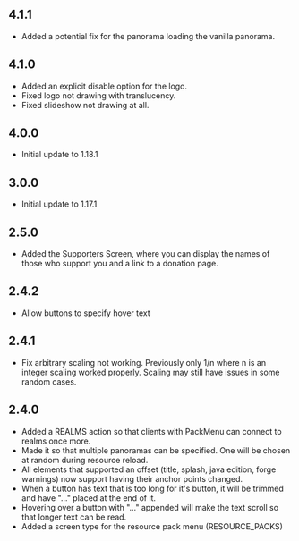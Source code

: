 ## 4.1.1
* Added a potential fix for the panorama loading the vanilla panorama.

## 4.1.0
* Added an explicit disable option for the logo.
* Fixed logo not drawing with translucency.
* Fixed slideshow not drawing at all.

## 4.0.0
* Initial update to 1.18.1

## 3.0.0
* Initial update to 1.17.1

## 2.5.0
* Added the Supporters Screen, where you can display the names of those who support you and a link to a donation page.

## 2.4.2
* Allow buttons to specify hover text

## 2.4.1
* Fix arbitrary scaling not working.  Previously only 1/n where n is an integer scaling worked properly.  Scaling may still have issues in some random cases.

## 2.4.0
* Added a REALMS action so that clients with PackMenu can connect to realms once more.
* Made it so that multiple panoramas can be specified.  One will be chosen at random during resource reload.
* All elements that supported an offset (title, splash, java edition, forge warnings) now support having their anchor points changed.
* When a button has text that is too long for it's button, it will be trimmed and have "..." placed at the end of it.
* Hovering over a button with "..." appended will make the text scroll so that longer text can be read.
* Added a screen type for the resource pack menu (RESOURCE_PACKS)